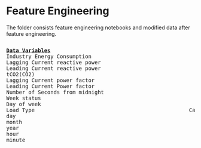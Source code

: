 <h1>Feature Engineering</h1>
<div>
  The folder consists feature engineering notebooks and modified data after feature engineering.
</div>
<pre>
<pre>
<b><u>Data Variables</u></b>                                                          <b><u>Type(Measurement)</u></b>
Industry Energy Consumption                                              Continuous(kWh)
Lagging Current reactive power                                          Continuous(kVarh)
Leading Current reactive power                                          Continuous(kVarh)
tCO2(CO2)                                                                Continuous(ppm)
Lagging Current power factor                                              Continuous(%)
Leading Current Power factor                                              Continuous(%)
Number of Seconds from midnight                                           Continuous(S)
Week status                                                      Categorical(Weekend (0) or a Weekday(1))
Day of week                                                   Categorical Sunday, Monday... Saturday
Load Type                                                 Categorical Light Load, Medium Load, Maximum Load
day                                                                       Categorical
month                                                                     Categorical
year                                                                      Categorical
hour                                                                      Categorical
minute                                                                    Categorical
</pre>
